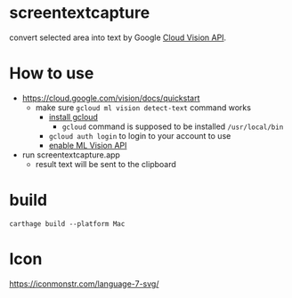 
screentextcapture
====

convert selected area into text by Google [Cloud Vision API](https://cloud.google.com/vision/).


# How to use

- https://cloud.google.com/vision/docs/quickstart
  - make sure `gcloud ml vision detect-text` command works
    - [install gcloud](https://cloud.google.com/sdk/docs/quickstart-macos)
      - `gcloud` command is supposed to be installed `/usr/local/bin`
    - `gcloud auth login` to login to your account to use
    - [enable ML Vision API](https://console.developers.google.com/iam-admin/iam/project)
- run screentextcapture.app
  - result text will be sent to the clipboard

# build

```
carthage build --platform Mac
```

# Icon

https://iconmonstr.com/language-7-svg/

